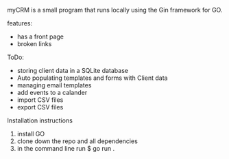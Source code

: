 myCRM is a small program that runs locally using the Gin framework for GO.

features:
- has a front page
- broken links

ToDo:
- storing client data in a SQLite database
- Auto populating templates and forms with Client data
- managing email templates
- add events to a calander
- import CSV files
- export CSV files

Installation instructions
1. install GO
2. clone down the repo and all dependencies
3. in the command line run $ go run .